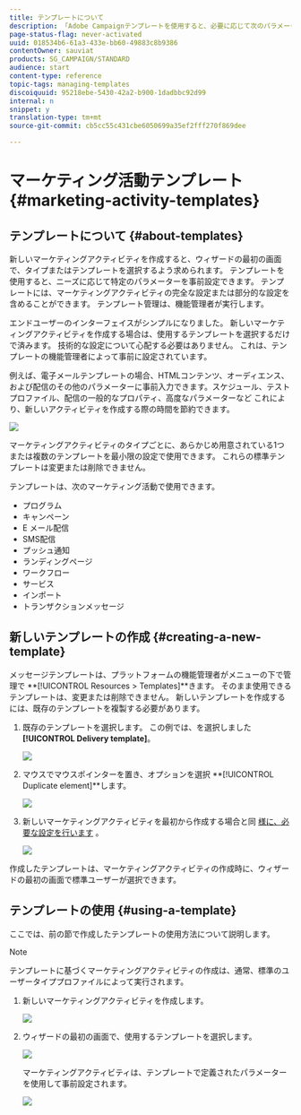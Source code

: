 ```yaml
---
title: テンプレートについて
description: 「Adobe Campaignテンプレートを使用すると、必要に応じて次のパラメーターを事前設定できます。テンプレートには、マーケティング活動の完全な設定または一部の設定を含めることができ、技術的でないエンドユーザー向けのAdobe Campaignの使用を簡素化できます。」
page-status-flag: never-activated
uuid: 018534b6-61a3-433e-bb60-49883c8b9386
contentOwner: sauviat
products: SG_CAMPAIGN/STANDARD
audience: start
content-type: reference
topic-tags: managing-templates
discoiquuid: 95218ebe-5430-42a2-b900-1dadbbc92d99
internal: n
snippet: y
translation-type: tm+mt
source-git-commit: cb5cc55c431cbe6050699a35ef2fff270f869dee

---
```



# マーケティング活動テンプレート {#marketing-activity-templates}

## テンプレートについて {#about-templates}

新しいマーケティングアクティビティを作成すると、ウィザードの最初の画面で、タイプまたはテンプレートを選択するよう求められます。 テンプレートを使用すると、ニーズに応じて特定のパラメーターを事前設定できます。 テンプレートには、マーケティングアクティビティの完全な設定または部分的な設定を含めることができます。 テンプレート管理は、機能管理者が実行します。

エンドユーザーのインターフェイスがシンプルになりました。 新しいマーケティングアクティビティを作成する場合は、使用するテンプレートを選択するだけで済みます。 技術的な設定について心配する必要はありません。 これは、テンプレートの機能管理者によって事前に設定されています。

例えば、電子メールテンプレートの場合、HTMLコンテンツ、オーディエンス、および配信のその他のパラメーターに事前入力できます。スケジュール、テストプロファイル、配信の一般的なプロパティ、高度なパラメーターなど これにより、新しいアクティビティを作成する際の時間を節約できます。

![](assets/template_1.png)

マーケティングアクティビティのタイプごとに、あらかじめ用意されている1つまたは複数のテンプレートを最小限の設定で使用できます。 これらの標準テンプレートは変更または削除できません。

テンプレートは、次のマーケティング活動で使用できます。

* プログラム
* キャンペーン
* E メール配信
* SMS配信
* プッシュ通知
* ランディングページ
* ワークフロー
* サービス
* インポート
* トランザクションメッセージ

## 新しいテンプレートの作成 {#creating-a-new-template}

メッセージテンプレートは、プラットフォームの機能管理者がメニューの下で管理で **[!UICONTROL Resources > Templates]**きます。 そのまま使用できるテンプレートは、変更または削除できません。 新しいテンプレートを作成するには、既存のテンプレートを複製する必要があります。

1. 既存のテンプレートを選択します。 この例では、を選択しました **[!UICONTROL Delivery template]**。

   ![](assets/template_2.png)

1. マウスでマウスポインターを置き、オプションを選択 **[!UICONTROL Duplicate element]**します。

   ![](assets/template_3.png)

1. 新しいマーケティングアクティビティを最初から作成する場合と同 [様に、必要な設定を行います](../../start/using/marketing-activities.md#creating-a-marketing-activity) 。

   ![](assets/template_4.png)

作成したテンプレートは、マーケティングアクティビティの作成時に、ウィザードの最初の画面で標準ユーザーが選択できます。

## テンプレートの使用 {#using-a-template}

ここでは、前の節で作成したテンプレートの使用方法について説明します。

>[!NOTE]
>
>テンプレートに基づくマーケティングアクティビティの作成は、通常、標準のユーザータイププロファイルによって実行されます。

1. 新しいマーケティングアクティビティを作成します。

   ![](assets/template_5.png)

1. ウィザードの最初の画面で、使用するテンプレートを選択します。

   ![](assets/template_6.png)

   マーケティングアクティビティは、テンプレートで定義されたパラメーターを使用して事前設定されます。

   ![](assets/template_7.png)
